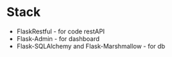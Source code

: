 # Stack
- FlaskRestful - for code restAPI
- Flask-Admin - for dashboard
- Flask-SQLAlchemy and Flask-Marshmallow - for db